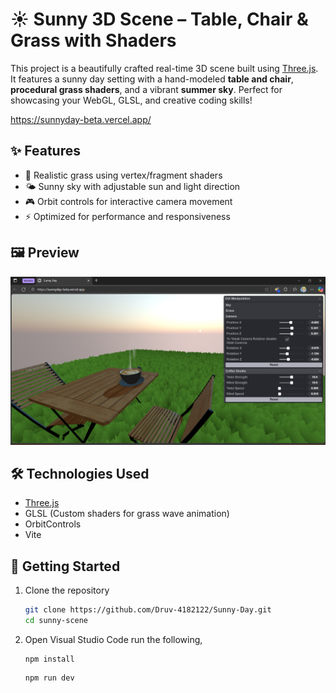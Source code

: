 # ☀️ Sunny 3D Scene – Table, Chair & Grass with Shaders

This project is a beautifully crafted real-time 3D scene built using [Three.js](https://threejs.org/). It features a sunny day setting with a hand-modeled **table and chair**, **procedural grass shaders**, and a vibrant **summer sky**. Perfect for showcasing your WebGL, GLSL, and creative coding skills!

https://sunnyday-beta.vercel.app/

## ✨ Features

- 🌱 Realistic grass using vertex/fragment shaders
- 🌤️ Sunny sky with adjustable sun and light direction
- 🎮 Orbit controls for interactive camera movement
- ⚡ Optimized for performance and responsiveness

## 🖼 Preview

![Scene Preview](static/img/image.png)


## 🛠️ Technologies Used

- [Three.js](https://threejs.org/)
- GLSL (Custom shaders for grass wave animation)
- OrbitControls
- Vite


## 🚀 Getting Started

1. Clone the repository  
   ```bash
   git clone https://github.com/Druv-4182122/Sunny-Day.git
   cd sunny-scene
   ```

2. Open Visual Studio Code run the following,
    ```
    npm install
    ```
    ```
    npm run dev
    ```
